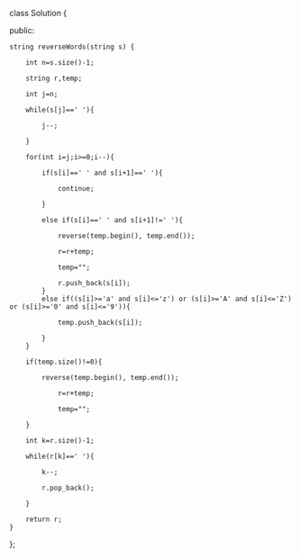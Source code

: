 class Solution {

public:

    string reverseWords(string s) {

        int n=s.size()-1;

        string r,temp;

        int j=n;

        while(s[j]==' '){

            j--;

        }

        for(int i=j;i>=0;i--){

            if(s[i]==' ' and s[i+1]==' '){

                continue;

            }

            else if(s[i]==' ' and s[i+1]!=' '){

                reverse(temp.begin(), temp.end());

                r=r+temp;

                temp="";

                r.push_back(s[i]);
            }
            else if((s[i]>='a' and s[i]<='z') or (s[i]>='A' and s[i]<='Z') or (s[i]>='0' and s[i]<='9')){

                temp.push_back(s[i]);

            }
        }

        if(temp.size()!=0){

            reverse(temp.begin(), temp.end());

                r=r+temp;

                temp="";

        }

        int k=r.size()-1;

        while(r[k]==' '){

            k--;

            r.pop_back();

        }

        return r;
    }

};
